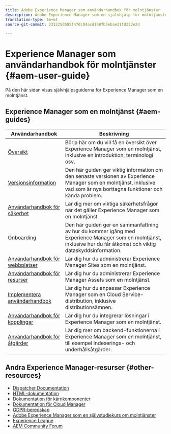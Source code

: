 ```yaml
---
title: Adobe Experience Manager som användarhandbok för molntjänster
description: Adobe Experience Manager som en självhjälp för molntjänster och dokumentationslänkar
translation-type: tm+mt
source-git-commit: 2312250505f47dc84acd1987b5ebae21fd232e2d

---
```



# Experience Manager som användarhandbok för molntjänster {#aem-user-guide}

På den här sidan visas självhjälpsguiderna för Experience Manager som en molntjänst.

## Experience Manager som en molntjänst {#aem-guides}

| Användarhandbok | Beskrivning |
|---|---|
| [Översikt](/help/overview/home.md) | Börja här om du vill få en översikt över Experience Manager som en molntjänst, inklusive en introduktion, terminologi osv. |
| [Versionsinformation](/help/release-notes/home.md) | Den här guiden ger viktig information om den senaste versionen av Experience Manager som en molntjänst, inklusive vad som är nya borttagna funktioner och kända problem. |
| [Användarhandbok för säkerhet](/help/security/home.md) | Lär dig mer om viktiga säkerhetsfrågor när det gäller Experience Manager som en molntjänst. |
| [Onboarding](/help/onboarding/home.md) | Den här guiden ger en sammanfattning av hur du kommer igång med Experience Manager som en molntjänst, inklusive hur du får åtkomst och viktig dataskyddsinformation. |
| [Användarhandbok för webbplatser](/help/sites-cloud/home.md) | Lär dig hur du administrerar Experience Manager Sites som en molntjänst. |
| [Användarhandbok för resurser](/help/assets/home.md) | Lär dig hur du administrerar Experience Manager Assets som en molntjänst. |
| [Implementera användarhandbok](/help/implementing/home.md) | Lär dig hur du anpassar Experience Manager som en Cloud Service-distribution, inklusive distributionsämnen. |
| [Användarhandbok för kopplingar](/help/connectors/home.md) | Lär dig hur du integrerar lösningar i Experience Manager som en molntjänst. |
| [Användarhandbok för åtgärder](/help/operations/home.md) | Lär dig mer om backend-funktionerna i Experience Manager som en molntjänst, till exempel indexerings- och underhållsåtgärder. |

## Andra Experience Manager-resurser {#other-resources}

* [Dispatcher Documentation](/help/implementing/dispatcher/overview.md)
* [HTML-dokumentation](https://docs.adobe.com/content/help/en/experience-manager-htl/using/overview.html)
* [Dokumentation för kärnkomponenter](https://docs.adobe.com/content/help/en/experience-manager-core-components/using/introduction.html)
* [Dokumentation för Cloud Manager](https://docs.adobe.com/content/help/en/experience-manager-cloud-manager/using/introduction-to-cloud-manager.html)
* [GDPR-beredskap](/help/onboarding/data-privacy-and-protection-readiness/aem-readiness.md)
* [Adobe Experience Manager som en självstudiekurs om molntjänster](https://docs.adobe.com/content/help/en/experience-manager-learn/cloud-service/overview.html)
* [Experience League](https://guided.adobe.com/?promoid=K42KVXHD&mv=other#solutions/experience-manager)
* [AEM Community Forum](https://forums.adobe.com/community/experience-cloud/marketing-cloud/experience-manager)
